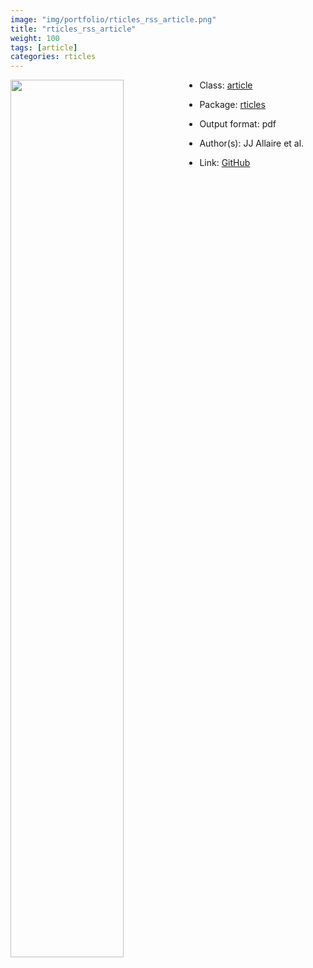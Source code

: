 ```yaml
---
image: "img/portfolio/rticles_rss_article.png"
title: "rticles_rss_article"
weight: 100
tags: [article]
categories: rticles
---
```




<!--more-->

<p><a href="../../img/portfolio/rticles_rss_article.png"><img class = "jf-image-shadow" src="../../img/portfolio/rticles_rss_article.png" style="display: block; margin: auto;" width="60%"  align="left"></a></p>

- Class: [article](../../tags/article)
- Package: [rticles](rticles)
- Output format: pdf

- Author(s): JJ Allaire et al.
- Link: [GitHub](https://github.com/rstudio/rticles)


